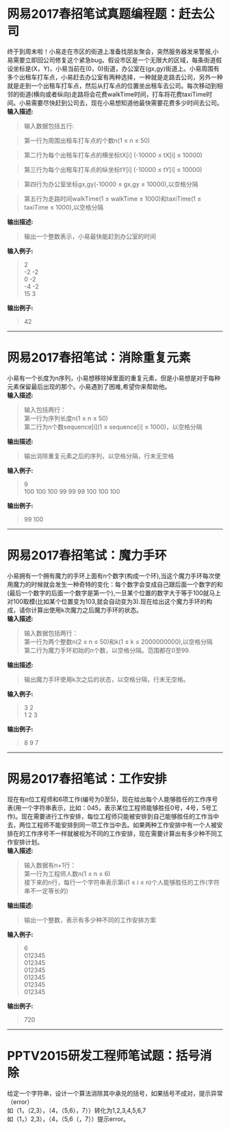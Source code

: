 # 网易2017春招笔试真题编程题：赶去公司 


终于到周末啦！小易走在市区的街道上准备找朋友聚会，突然服务器发来警报,小易需要立即回公司修复这个紧急bug。假设市区是一个无限大的区域，每条街道假设坐标是(X，Y)，小易当前在(0，0)街道，办公室在(gx,gy)街道上。小易周围有多个出租车打车点，小易赶去办公室有两种选择，一种就是走路去公司，另外一种就是走到一个出租车打车点，然后从打车点的位置坐出租车去公司。每次移动到相邻的街道(横向或者纵向)走路将会花费walkTime时间，打车将花费taxiTime时间。小易需要尽快赶到公司去，现在小易想知道他最快需要花费多少时间去公司。  
**输入描述:**

> 输入数据包括五行:

> 第一行为周围出租车打车点的个数n(1 ≤ n ≤ 50)

> 第二行为每个出租车打车点的横坐标tX[i] (-10000 ≤ tX[i] ≤ 10000)

> 第三行为每个出租车打车点的纵坐标tY[i] (-10000 ≤ tY[i] ≤ 10000)

> 第四行为办公室坐标gx,gy(-10000 ≤ gx,gy ≤ 10000),以空格分隔

> 第五行为走路时间walkTime(1 ≤ walkTime ≤ 1000)和taxiTime(1 ≤ taxiTime ≤ 1000),以空格分隔

**输出描述:**

> 输出一个整数表示，小易最快能赶到办公室的时间

**输入例子:**

> 2  
> -2 -2  
> 0 -2  
> -4 -2  
> 15 3

**输出例子:**

> 42


---

# 网易2017春招笔试：消除重复元素 

小易有一个长度为n序列，小易想移除掉里面的重复元素，但是小易想是对于每种元素保留最后出现的那个。小易遇到了困难,希望你来帮助他。  
**输入描述:**

> 输入包括两行：  
> 第一行为序列长度n(1 ≤ n ≤ 50)  
> 第二行为n个数sequence[i](1 ≤ sequence[i] ≤ 1000)，以空格分隔

**输出描述:**

> 输出消除重复元素之后的序列，以空格分隔，行末无空格

**输入例子:**

> 9  
> 100 100 100 99 99 99 100 100 100

**输出例子:**

> 99 100



---

# 网易2017春招笔试：魔力手环 


小易拥有一个拥有魔力的手环上面有n个数字(构成一个环),当这个魔力手环每次使用魔力的时候就会发生一种奇特的变化：每个数字会变成自己跟后面一个数字的和(最后一个数字的后面一个数字是第一个),一旦某个位置的数字大于等于100就马上对100取模(比如某个位置变为103,就会自动变为3).现在给出这个魔力手环的构成，请你计算出使用k次魔力之后魔力手环的状态。  
**输入描述:**

> 输入数据包括两行：  
> 第一行为两个整数n(2 ≤ n ≤ 50)和k(1 ≤ k ≤ 2000000000),以空格分隔  
> 第二行为魔力手环初始的n个数，以空格分隔。范围都在0至99.

**输出描述:**

> 输出魔力手环使用k次之后的状态，以空格分隔，行末无空格。

**输入例子:**

> 3 2  
> 1 2 3

**输出例子:**

> 8 9 7


---

# 网易2017春招笔试：工作安排 


现在有n位工程师和6项工作(编号为0至5)，现在给出每个人能够胜任的工作序号表(用一个字符串表示，比如：045，表示某位工程师能够胜任0号，4号，5号工作)。现在需要进行工作安排，每位工程师只能被安排到自己能够胜任的工作当中去，两位工程师不能安排到同一项工作当中去。如果两种工作安排中有一个人被安排在的工作序号不一样就被视为不同的工作安排，现在需要计算出有多少种不同工作安排计划。  
**输入描述:**

> 输入数据有n+1行：  
> 第一行为工程师人数n(1 ≤ n ≤ 6)  
> 接下来的n行，每行一个字符串表示第i(1 ≤ i ≤ n)个人能够胜任的工作(字符串不一定等长的)

**输出描述:**

> 输出一个整数，表示有多少种不同的工作安排方案

**输入例子:**

> 6  
> 012345  
> 012345  
> 012345  
> 012345  
> 012345  
> 012345

**输出例子:**

> 720


---


# PPTV2015研发工程师笔试题：括号消除 


给定一个字符串，设计一个算法消除其中承兑的括号，如果括号不成对，提示异常（error）  
如（1，（2,3），（4，（5,6），7））转化为1,2,3,4,5,6,7  
如（1，）2,3），（4，（5,6（，7））提示error。

